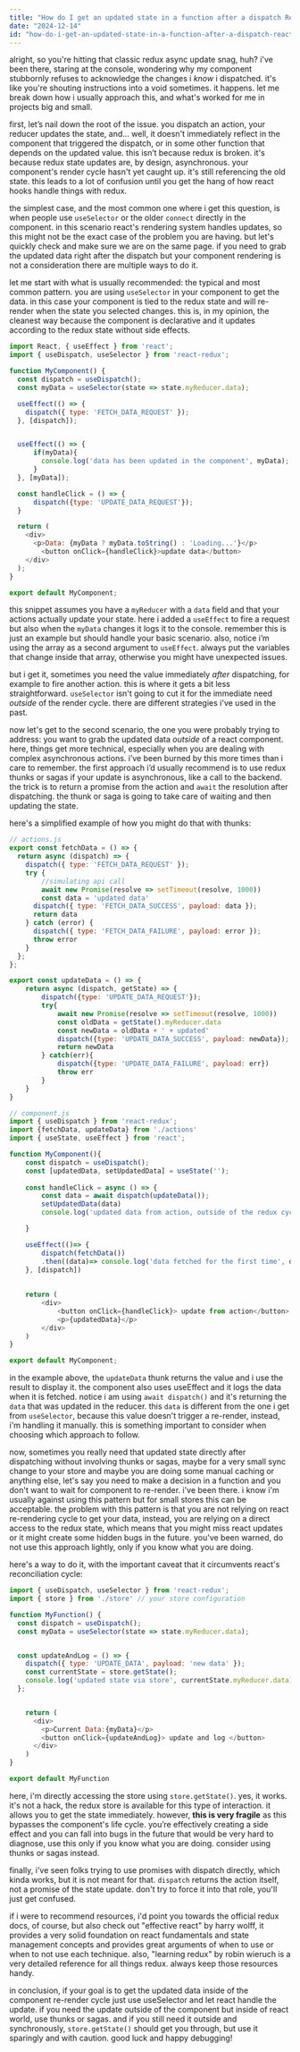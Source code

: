 ```yaml
---
title: "How do I get an updated state in a function after a dispatch React Redux?"
date: "2024-12-14"
id: "how-do-i-get-an-updated-state-in-a-function-after-a-dispatch-react-redux"
---
```


alright, so you're hitting that classic redux async update snag, huh? i've been there, staring at the console, wondering why my component stubbornly refuses to acknowledge the changes i *know* i dispatched. it's like you're shouting instructions into a void sometimes. it happens. let me break down how i usually approach this, and what's worked for me in projects big and small.

first, let’s nail down the root of the issue. you dispatch an action, your reducer updates the state, and... well, it doesn't immediately reflect in the component that triggered the dispatch, or in some other function that depends on the updated value. this isn’t because redux is broken. it's because redux state updates are, by design, asynchronous. your component's render cycle hasn't yet caught up. it's still referencing the old state. this leads to a lot of confusion until you get the hang of how react hooks handle things with redux.

the simplest case, and the most common one where i get this question, is when people use `useSelector` or the older `connect` directly in the component. in this scenario react's rendering system handles updates, so this might not be the exact case of the problem you are having. but let's quickly check and make sure we are on the same page. if you need to grab the updated data right after the dispatch but your component rendering is not a consideration there are multiple ways to do it.

let me start with what is usually recommended: the typical and most common pattern. you are using `useSelector` in your component to get the data. in this case your component is tied to the redux state and will re-render when the state you selected changes. this is, in my opinion, the cleanest way because the component is declarative and it updates according to the redux state without side effects.

```javascript
import React, { useEffect } from 'react';
import { useDispatch, useSelector } from 'react-redux';

function MyComponent() {
  const dispatch = useDispatch();
  const myData = useSelector(state => state.myReducer.data);

  useEffect(() => {
    dispatch({ type: 'FETCH_DATA_REQUEST' });
  }, [dispatch]);


  useEffect(() => {
      if(myData){
        console.log('data has been updated in the component', myData);
      }
  }, [myData]);

  const handleClick = () => {
      dispatch({type: 'UPDATE_DATA_REQUEST'});
  }

  return (
    <div>
      <p>Data: {myData ? myData.toString() : 'Loading...'}</p>
        <button onClick={handleClick}>update data</button>
    </div>
  );
}

export default MyComponent;

```

this snippet assumes you have a `myReducer` with a `data` field and that your actions actually update your state. here i added a `useEffect` to fire a request but also when the `myData` changes it logs it to the console. remember this is just an example but should handle your basic scenario. also, notice i’m using the array as a second argument to `useEffect`. always put the variables that change inside that array, otherwise you might have unexpected issues.

but i get it, sometimes you need the value immediately *after* dispatching, for example to fire another action. this is where it gets a bit less straightforward. `useSelector` isn't going to cut it for the immediate need *outside* of the render cycle. there are different strategies i've used in the past.

now let's get to the second scenario, the one you were probably trying to address: you want to grab the updated data *outside* of a react component. here, things get more technical, especially when you are dealing with complex asynchronous actions. i’ve been burned by this more times than i care to remember. the first approach i’d usually recommend is to use redux thunks or sagas if your update is asynchronous, like a call to the backend. the trick is to return a promise from the action and `await` the resolution after dispatching. the thunk or saga is going to take care of waiting and then updating the state.

here's a simplified example of how you might do that with thunks:

```javascript
// actions.js
export const fetchData = () => {
  return async (dispatch) => {
    dispatch({ type: 'FETCH_DATA_REQUEST' });
    try {
        //simulating api call
        await new Promise(resolve => setTimeout(resolve, 1000))
        const data = 'updated data'
      dispatch({ type: 'FETCH_DATA_SUCCESS', payload: data });
      return data
    } catch (error) {
      dispatch({ type: 'FETCH_DATA_FAILURE', payload: error });
      throw error
    }
  };
};

export const updateData = () => {
    return async (dispatch, getState) => {
        dispatch({type: 'UPDATE_DATA_REQUEST'});
        try{
            await new Promise(resolve => setTimeout(resolve, 1000))
            const oldData = getState().myReducer.data
            const newData = oldData + ' + updated'
            dispatch({type: 'UPDATE_DATA_SUCCESS', payload: newData});
            return newData
        } catch(err){
            dispatch({type: 'UPDATE_DATA_FAILURE', payload: err})
            throw err
        }
    }
}

// component.js
import { useDispatch } from 'react-redux';
import {fetchData, updateData} from './actions'
import { useState, useEffect } from 'react';

function MyComponent(){
    const dispatch = useDispatch();
    const [updatedData, setUpdatedData] = useState('');
    
    const handleClick = async () => {
        const data = await dispatch(updateData());
        setUpdatedData(data)
        console.log('updated data from action, outside of the redux cycle', data)

    }

    useEffect(()=> {
        dispatch(fetchData())
        .then((data)=> console.log('data fetched for the first time', data))
    }, [dispatch])
    
    
    return (
        <div>
            <button onClick={handleClick}> update from action</button>
            <p>{updatedData}</p>
        </div>
    )
}

export default MyComponent;

```

in the example above, the `updateData` thunk returns the value and i use the result to display it. the component also uses useEffect and it logs the data when it is fetched. notice i am using `await dispatch()` and it's returning the `data` that was updated in the reducer. this `data` is different from the one i get from `useSelector`, because this value doesn't trigger a re-render, instead, i'm handling it manually. this is something important to consider when choosing which approach to follow.

now, sometimes you really need that updated state directly after dispatching without involving thunks or sagas, maybe for a very small sync change to your store and maybe you are doing some manual caching or anything else, let's say you need to make a decision in a function and you don't want to wait for component to re-render. i've been there. i know i'm usually against using this pattern but for small stores this can be acceptable. the problem with this pattern is that you are not relying on react re-rendering cycle to get your data, instead, you are relying on a direct access to the redux state, which means that you might miss react updates or it might create some hidden bugs in the future. you've been warned, do not use this approach lightly, only if you know what you are doing.

here's a way to do it, with the important caveat that it circumvents react's reconciliation cycle:

```javascript
import { useDispatch, useSelector } from 'react-redux';
import { store } from './store' // your store configuration

function MyFunction() {
  const dispatch = useDispatch();
  const myData = useSelector(state => state.myReducer.data);


  const updateAndLog = () => {
    dispatch({ type: 'UPDATE_DATA', payload: 'new data' });
    const currentState = store.getState();
    console.log('updated state via store', currentState.myReducer.data);
  };


    return (
      <div>
        <p>Current Data:{myData}</p>
        <button onClick={updateAndLog}> update and log </button>
      </div>
    )
}

export default MyFunction
```

here, i'm directly accessing the store using `store.getState()`. yes, it works. it's not a hack, the redux store is available for this type of interaction. it allows you to get the state immediately. however, **this is very fragile** as this bypasses the component's life cycle. you’re effectively creating a side effect and you can fall into bugs in the future that would be very hard to diagnose, use this only if you know what you are doing. consider using thunks or sagas instead.

finally, i've seen folks trying to use promises with dispatch directly, which kinda works, but it is not meant for that. `dispatch` returns the action itself, not a promise of the state update. don't try to force it into that role, you'll just get confused.

if i were to recommend resources, i'd point you towards the official redux docs, of course, but also check out "effective react" by harry wolff, it provides a very solid foundation on react fundamentals and state management concepts and provides great arguments of when to use or when to not use each technique. also, "learning redux" by robin wieruch is a very detailed reference for all things redux. always keep those resources handy.

in conclusion, if your goal is to get the updated data inside of the component re-render cycle just use useSelector and let react handle the update. if you need the update outside of the component but inside of react world, use thunks or sagas. and if you still need it outside and synchronously, `store.getState()` should get you through, but use it sparingly and with caution. good luck and happy debugging!

